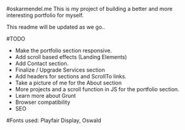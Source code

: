 #oskarmendel.me
This is my project of building a better and more interesting portfolio for myself.

This readme will be updated as we go..

#TODO
* Make the portfolio section responsive.
* Add scroll based effects (Landing Elements)
* Add Contact section.
* Finalize / Upgrade Services section
* Add headers for sections and ScrollTo links.
* Take a picture of me for the About section
* More projects and a scroll function in JS for the portfolio section.
* Learn more about Grunt
* Browser compatibility
* SEO

#Fonts used:
Playfair Display, Oswald
